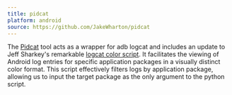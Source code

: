 ```yaml
---
title: pidcat
platform: android
source: https://github.com/JakeWharton/pidcat
---
```


The [Pidcat](https://github.com/JakeWharton/pidcat) tool acts as a wrapper for adb logcat and includes an update to Jeff Sharkey's remarkable [logcat color script](https://jsharkey.org/logcat/). It facilitates the viewing of Android log entries for specific application packages in a visually distinct color format. This script effectively filters logs by application package, allowing us to input the target package as the only argument to the python script.
